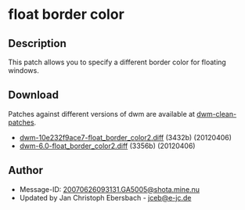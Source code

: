 # float border color #

## Description ##
This patch allows you to specify a different border color for floating windows.

## Download ##
Patches against different versions of dwm are available at
[dwm-clean-patches](https://bitbucket.org/jceb81/dwm-clean-patches/src).

 * [dwm-10e232f9ace7-float_border_color2.diff](dwm-10e232f9ace7-float_border_color2.diff) (3432b) (20120406)
 * [dwm-6.0-float_border_color2.diff](dwm-6.0-float_border_color2.diff) (3356b) (20120406)

## Author ##
 * Message-ID: <20070626093131.GA5005@shota.mine.nu>
 * Updated by Jan Christoph Ebersbach - <jceb@e-jc.de>
